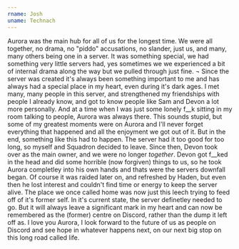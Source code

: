 ```yaml
---
rname: Josh
uname: Technach
---
```


Aurora was the main hub for all of us for the longest time. We were all together, no drama, no "piddo" accusations, no slander, just us, and many, many others being one in a server. It was something special, we had something very little servers had, yes sometimes we we experienced a bit of internal drama along the way but we pulled through just fine. ¬ Since the server was created it's always been something important to me and has always had a special place in my heart, even during it's dark ages. I met many, many people in this server, and strengthened my friendships with people I already know, and got to know people like Sam and Devon a lot more personally. And at a time when I was just some lonely f__k sitting in my room talking to people, Aurora was always there. This sounds stupid, but some of my greatest moments were on Aurora and I'll never forget everything that happened and all the enjoyment we got out of it. But in the end, something like this had to happen. The server had it too good for too long, so myself and Squadron decided to leave. Since then, Devon took over as the main owner, and we were no longer *together*. Devon got f__ked in the head and did some horrible (now forgiven) things to us, so he took Aurora completley into his own hands and thats were the servers downfall began. Of course it was raided later on, and refreshed by Haden, but even then he lost interest and couldn't find time or energy to keep the server alive. The place we once called home was now just this leech trying to feed off of it's former self. In it's current state, the server definetley needed to go. But it will always leave a significant mark in my heart and can now be remembered as the (former) centre on Discord, rather than the dump it left off as. I love you Aurora, I look forward to the future of us as people on Discord and see hope in whatever happens next, on our next big stop on this long road called life.